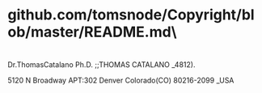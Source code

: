 # github.com/tomsnode/Copyright/blob/master/README.md\

#
Dr.ThomasCatalano Ph.D. ;;THOMAS CATALANO _4812).

5120 N Broadway APT:302 Denver Colorado(CO) 80216-2099 _USA

